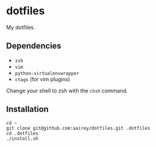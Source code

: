 dotfiles
========

My dotfiles.

## Dependencies
* `zsh`
* `vim`
* `python-virtualenvwrapper`
* `ctags` (for vim plugins)

Change your shell to zsh with the `chsh` command.

## Installation
```
cd ~
git clone git@github.com:aairey/dotfiles.git .dotfiles
cd .dotfiles
./install.sh
```

